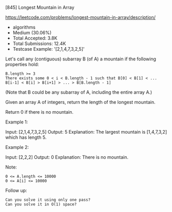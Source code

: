 [845] Longest Mountain in Array  

https://leetcode.com/problems/longest-mountain-in-array/description/

* algorithms
* Medium (30.06%)
* Total Accepted:    3.8K
* Total Submissions: 12.4K
* Testcase Example:  '[2,1,4,7,3,2,5]'

Let's call any (contiguous) subarray B (of A) a mountain if the following properties hold:


	B.length >= 3
	There exists some 0 < i < B.length - 1 such that B[0] < B[1] < ... B[i-1] < B[i] > B[i+1] > ... > B[B.length - 1]


(Note that B could be any subarray of A, including the entire array A.)

Given an array A of integers, return the length of the longest mountain. 

Return 0 if there is no mountain.

Example 1:


Input: [2,1,4,7,3,2,5]
Output: 5
Explanation: The largest mountain is [1,4,7,3,2] which has length 5.


Example 2:


Input: [2,2,2]
Output: 0
Explanation: There is no mountain.


Note:


	0 <= A.length <= 10000
	0 <= A[i] <= 10000


Follow up:


	Can you solve it using only one pass?
	Can you solve it in O(1) space?


